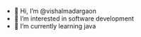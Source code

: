 - 👋 Hi, I’m @vishalmadargaon
- 👀 I’m interested in software development 
- 🌱 I’m currently learning java 
<!---
vishalmadargaon/vishalmadargaon is a ✨ special ✨ repository because its `README.md` (this file) appears on your GitHub profile.
You can click the Preview link to take a look at your changes.
--->
